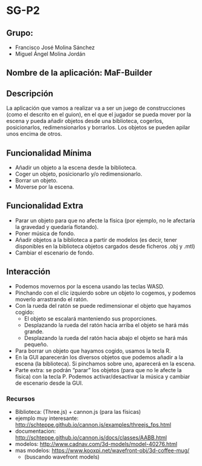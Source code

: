 # SG-P2

## Grupo: 
* Francisco José Molina Sánchez
* Miguel Ángel Molina Jordán

## Nombre de la aplicación: MaF-Builder

## Descripción
La aplicación que vamos a realizar va a ser un juego de construcciones (como el descrito en el guion), en el que el jugador se pueda mover por la escena y pueda añadir objetos desde una biblioteca, cogerlos, posicionarlos, redimensionarlos y borrarlos. Los objetos se pueden apilar unos encima de otros.

## Funcionalidad Mínima
* Añadir un objeto a la escena desde la biblioteca. 
* Coger un objeto, posicionarlo y/o redimensionarlo. 
* Borrar un objeto. 
* Moverse por la escena.


## Funcionalidad Extra 
* Parar un objeto para que no afecte la física (por ejemplo, no le afectaría la gravedad y quedaría flotando).
* Poner música de fondo. 
* Añadir objetos a la biblioteca a partir de modelos (es decir, tener disponibles en la biblioteca objetos cargados desde ficheros .obj y .mtl) 
* Cambiar el escenario de fondo.


## Interacción
* Podemos movernos por la escena usando las teclas WASD. 
* Pinchando con el clic izquierdo sobre un objeto lo cogemos, y podemos moverlo arrastrando el ratón. 
* Con la rueda del ratón se puede redimensionar el objeto que hayamos cogido:
    * El objeto se escalará manteniendo sus proporciones.
    * Desplazando la rueda del ratón hacia arriba el objeto se hará más grande.
    * Desplazando la rueda del ratón hacia abajo el objeto se hará más pequeño.
* Para borrar un objeto que hayamos cogido, usamos la tecla R.
* En la GUI aparecerán los diversos objetos que podemos añadir a la escena (la biblioteca). Si pinchamos sobre uno, aparecerá en la escena.
* Parte extra: se podrán “parar” los objetos (para que no le afecte la física) con la tecla P. Podemos activar/desactivar la música y cambiar de escenario desde la GUI.



### Recursos

* Biblioteca: (Three.js) + cannon.js (para las físicas) 
* ejemplo muy interesante: http://schteppe.github.io/cannon.js/examples/threejs_fps.html 
* documentacion: http://schteppe.github.io/cannon.js/docs/classes/AABB.html
* modelos: http://www.cadnav.com/3d-models/model-40276.html
* mas modelos: https://www.kooxpi.net/wavefront-obj/3d-coffee-mug/
  * (buscando wavefront models)
